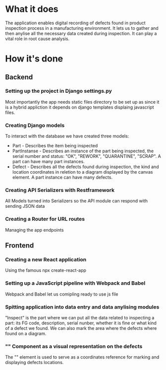 # What it does
The application enables digital recording of defects found in product inspection process in a manufacturing environment.
It lets us to gather and then anylise all the necessary data created during inspection. It can play a vital role in root cause analysis.

# How it's done

## Backend
### Setting up the project in Django settings.py
Most importantly the app needs static files directory to be set up as since it is a hybrid appliction it depends on django templates displaing javascript files.
### Creating Django models
To interact with the database we have created three models: 
- Part - Describes the item being inspected
- PartInstanse - Describes an instance of the part being inspected, the serial number and status: "OK", "REWORK", "QUARANTINE", "SCRAP". A part can have many part instances.
- Defect - Describes all the defects found during inspection, the kind and location coordinates in reletion to a diagram displayed by the canvas element. A part instance can have many defects.
### Creating API Serializers with Restframework
All Models turned into Serializers so the API module can respond with sending JSON data
### Creating a Router for URL routes
Managing the app endpoints


## Frontend
### Creating a new React application
Using the famous npx create-react-app
### Setting up a JavaScript pipeline with Webpack and Babel
Webpack and Babel let us comipling ready to use js file
### Spitting application into data entry and data anylising modules
"Inspect" is the part where we can put all the data related to inspecting a part: its FG code, description, serial nunber, whether it is fine or what kind of a defect we found. We can also mark the area where the defects where found on a diagram.

### "<Canvas/>" Component as a visual representation on the defects
The "<canvas>" element is used to serve as a coordinates reference for marking and displaying defects locations.


  
  
